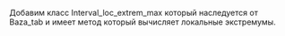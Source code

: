 ﻿Добавим класс Interval_loc_extrem_max который наследуется от Baza_tab и имеет метод который вычисляет локальные экстремумы.